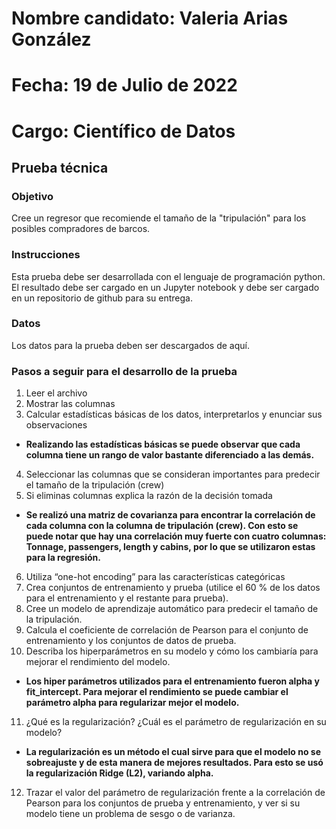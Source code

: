 # Nombre candidato: Valeria Arias González
# Fecha: 19 de Julio de 2022
# Cargo: Científico de Datos

## Prueba técnica

### Objetivo

Cree un regresor que recomiende el tamaño de la "tripulación" para los posibles compradores de barcos.

### Instrucciones

Esta prueba debe ser desarrollada con el lenguaje de programación python. El resultado debe ser cargado en un Jupyter notebook y debe ser cargado en un repositorio de github para su entrega.

### Datos

Los datos para la prueba deben ser descargados de aquí.

### Pasos a seguir para el desarrollo de la prueba

1. Leer el archivo 
2. Mostrar las columnas
3. Calcular estadísticas básicas de los datos, interpretarlos y enunciar sus observaciones
  - **Realizando las estadísticas básicas se puede observar que cada columna tiene un rango de valor bastante diferenciado a las demás.**
4. Seleccionar las columnas que se consideran importantes para predecir el tamaño de la tripulación (crew)
5. Si eliminas columnas explica la razón de la decisión tomada
  - **Se realizó una matriz de covarianza para encontrar la correlación de cada columna con la columna de tripulación (crew). Con esto se puede notar que hay una correlación muy fuerte con cuatro columnas: Tonnage, passengers, length y cabins, por lo que se utilizaron estas para la regresión.**
6. Utiliza “one-hot encoding” para las características categóricas
7. Crea conjuntos de entrenamiento y prueba (utilice el 60 % de los datos para el entrenamiento y el restante para prueba).
8. Cree un modelo de aprendizaje automático para predecir el tamaño de la tripulación. 
9. Calcula el coeficiente de correlación de Pearson para el conjunto de entrenamiento y los conjuntos de datos de prueba.
10. Describa los hiperparámetros en su modelo y cómo los cambiaría para mejorar el rendimiento del modelo.
  - **Los hiper parámetros utilizados para el entrenamiento fueron alpha y fit_intercept. Para mejorar el rendimiento se puede cambiar el parámetro alpha para regularizar mejor el modelo.**
11. ¿Qué es la regularización? ¿Cuál es el parámetro de regularización en su modelo?
  - **La regularización es un método el cual sirve para que el modelo no se sobreajuste y de esta manera de mejores resultados. Para esto se usó la regularización Ridge (L2), variando alpha.**
12. Trazar el valor del parámetro de regularización frente a la correlación de Pearson para los conjuntos de prueba y entrenamiento, y ver si su modelo tiene un problema de sesgo o de varianza.

